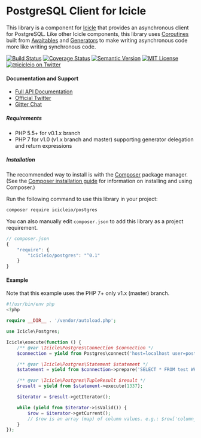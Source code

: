 # PostgreSQL Client for Icicle

This library is a component for [Icicle](https://github.com/icicleio/icicle) that provides an asynchronous client for PostgreSQL. Like other Icicle components, this library uses [Coroutines](https://icicle.io/docs/manual/coroutines/) built from [Awaitables](https://icicle.io/docs/manual/awaitables/) and [Generators](http://www.php.net/manual/en/language.generators.overview.php) to make writing asynchronous code more like writing synchronous code.

[![Build Status](https://img.shields.io/travis/icicleio/postgres/v1.x.svg?style=flat-square)](https://travis-ci.org/icicleio/postgres)
[![Coverage Status](https://img.shields.io/coveralls/icicleio/postgres/v1.x.svg?style=flat-square)](https://coveralls.io/r/icicleio/postgres)
[![Semantic Version](https://img.shields.io/github/release/icicleio/postgres.svg?style=flat-square)](http://semver.org)
[![MIT License](https://img.shields.io/packagist/l/icicleio/postgres.svg?style=flat-square)](LICENSE)
[![@icicleio on Twitter](https://img.shields.io/badge/twitter-%40icicleio-5189c7.svg?style=flat-square)](https://twitter.com/icicleio)

#### Documentation and Support

- [Full API Documentation](https://icicle.io/docs)
- [Official Twitter](https://twitter.com/icicleio)
- [Gitter Chat](https://gitter.im/icicleio/icicle)

##### Requirements

- PHP 5.5+ for v0.1.x branch
- PHP 7 for v1.0 (v1.x branch and master) supporting generator delegation and return expressions

##### Installation

The recommended way to install is with the [Composer](http://getcomposer.org/) package manager. (See the [Composer installation guide](https://getcomposer.org/doc/00-intro.md) for information on installing and using Composer.)

Run the following command to use this library in your project: 

```bash
composer require icicleio/postgres
```

You can also manually edit `composer.json` to add this library as a project requirement.

```js
// composer.json
{
    "require": {
        "icicleio/postgres": "^0.1"
    }
}
```

#### Example

Note that this example uses the PHP 7+ only v1.x (master) branch.

```php
#!/usr/bin/env php
<?php

require __DIR__ . '/vendor/autoload.php';

use Icicle\Postgres;

Icicle\execute(function () {
    /** @var \Icicle\Postgres\Connection $connection */
    $connection = yield from Postgres\connect('host=localhost user=postgres dbname=test');

    /** @var \Icicle\Postgres\Statement $statement */
    $statement = yield from $connection->prepare('SELECT * FROM test WHERE id=$1');

    /** @var \Icicle\Postgres\TupleResult $result */
    $result = yield from $statement->execute(1337);

    $iterator = $result->getIterator();

    while (yield from $iterator->isValid()) {
        $row = $iterator->getCurrent();
        // $row is an array (map) of column values. e.g.: $row['column_name']
    }
});
```